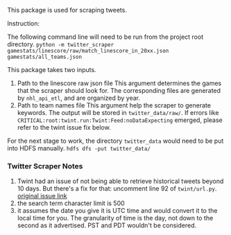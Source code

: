 This package is used for scraping tweets.

Instruction:

The following command line will need to be run from the project root directory.
`python -m twitter_scraper gamestats/linescore/raw/match_linescore_in_20xx.json gamestats/all_teams.json`



This package takes two inputs.

1. Path to the linescore raw json file
    This argument determines the games that the scraper should look for. The corresponding files are generated by `nhl_api_etl`, and are organized by year.
2. Path to team names file
    This argument help the scraper to generate keywords. 
The output will be stored in `twitter_data/raw/`. If errors like `CRITICAL:root:twint.run:Twint:Feed:noDataExpecting` emerged, please refer to the twint issue fix below.

For the next stage to work, the directory `twitter_data` would need to be put into HDFS manually.
`hdfs dfs -put twitter_data/`

### Twitter Scraper Notes

1. Twint had an issue of not being able to retrieve historical tweets beyond 10 days. But there's a fix for that: uncomment line 92 of `twint/url.py`. [original issue link](https://github.com/twintproject/twint/issues/1266)
2. the search term character limit is 500
3. it assumes the date you give it is UTC time and would convert it to the local time for you. The granularity of time is the day, not down to the second as it advertised. PST and PDT wouldn't be considered.
